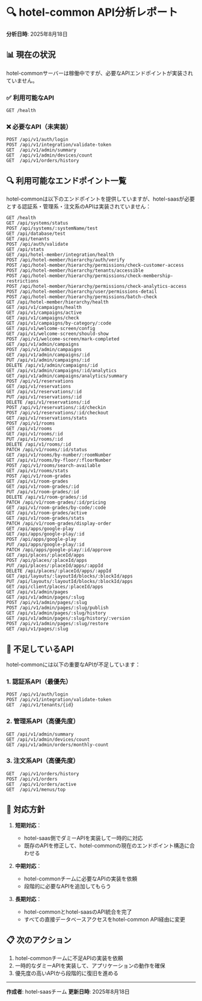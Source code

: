 # 🔍 hotel-common API分析レポート

**分析日時**: 2025年8月18日

## **📊 現在の状況**

hotel-commonサーバーは稼働中ですが、必要なAPIエンドポイントが実装されていません。

### **✅ 利用可能なAPI**

```
GET /health
```

### **❌ 必要なAPI（未実装）**

```
POST /api/v1/auth/login
POST /api/v1/integration/validate-token
GET  /api/v1/admin/summary
GET  /api/v1/admin/devices/count
GET  /api/v1/orders/history
```

## **🔍 利用可能なエンドポイント一覧**

hotel-commonは以下のエンドポイントを提供していますが、hotel-saasが必要とする認証系・管理系・注文系のAPIは実装されていません：

```
GET /health
GET /api/systems/status
POST /api/systems/:systemName/test
GET /api/database/test
GET /api/tenants
POST /api/auth/validate
GET /api/stats
GET /api/hotel-member/integration/health
POST /api/hotel-member/hierarchy/auth/verify
POST /api/hotel-member/hierarchy/permissions/check-customer-access
POST /api/hotel-member/hierarchy/tenants/accessible
POST /api/hotel-member/hierarchy/permissions/check-membership-restrictions
POST /api/hotel-member/hierarchy/permissions/check-analytics-access
POST /api/hotel-member/hierarchy/user/permissions-detail
POST /api/hotel-member/hierarchy/permissions/batch-check
GET /api/hotel-member/hierarchy/health
GET /api/v1/campaigns/health
GET /api/v1/campaigns/active
GET /api/v1/campaigns/check
GET /api/v1/campaigns/by-category/:code
GET /api/v1/welcome-screen/config
GET /api/v1/welcome-screen/should-show
POST /api/v1/welcome-screen/mark-completed
GET /api/v1/admin/campaigns
POST /api/v1/admin/campaigns
GET /api/v1/admin/campaigns/:id
PUT /api/v1/admin/campaigns/:id
DELETE /api/v1/admin/campaigns/:id
GET /api/v1/admin/campaigns/:id/analytics
GET /api/v1/admin/campaigns/analytics/summary
POST /api/v1/reservations
GET /api/v1/reservations
GET /api/v1/reservations/:id
PUT /api/v1/reservations/:id
DELETE /api/v1/reservations/:id
POST /api/v1/reservations/:id/checkin
POST /api/v1/reservations/:id/checkout
GET /api/v1/reservations/stats
POST /api/v1/rooms
GET /api/v1/rooms
GET /api/v1/rooms/:id
PUT /api/v1/rooms/:id
DELETE /api/v1/rooms/:id
PATCH /api/v1/rooms/:id/status
GET /api/v1/rooms/by-number/:roomNumber
GET /api/v1/rooms/by-floor/:floorNumber
POST /api/v1/rooms/search-available
GET /api/v1/rooms/stats
POST /api/v1/room-grades
GET /api/v1/room-grades
GET /api/v1/room-grades/:id
PUT /api/v1/room-grades/:id
DELETE /api/v1/room-grades/:id
PATCH /api/v1/room-grades/:id/pricing
GET /api/v1/room-grades/by-code/:code
GET /api/v1/room-grades/active
GET /api/v1/room-grades/stats
PATCH /api/v1/room-grades/display-order
GET /api/apps/google-play
GET /api/apps/google-play/:id
POST /api/apps/google-play
PUT /api/apps/google-play/:id
PATCH /api/apps/google-play/:id/approve
GET /api/places/:placeId/apps
POST /api/places/:placeId/apps
PUT /api/places/:placeId/apps/:appId
DELETE /api/places/:placeId/apps/:appId
GET /api/layouts/:layoutId/blocks/:blockId/apps
PUT /api/layouts/:layoutId/blocks/:blockId/apps
GET /api/client/places/:placeId/apps
GET /api/v1/admin/pages
GET /api/v1/admin/pages/:slug
POST /api/v1/admin/pages/:slug
POST /api/v1/admin/pages/:slug/publish
GET /api/v1/admin/pages/:slug/history
GET /api/v1/admin/pages/:slug/history/:version
POST /api/v1/admin/pages/:slug/restore
GET /api/v1/pages/:slug
```

## **🚨 不足しているAPI**

hotel-commonには以下の重要なAPIが不足しています：

### **1. 認証系API（最優先）**
```
POST /api/v1/auth/login
POST /api/v1/integration/validate-token
GET  /api/v1/tenants/{id}
```

### **2. 管理系API（高優先度）**
```
GET /api/v1/admin/summary
GET /api/v1/admin/devices/count
GET /api/v1/admin/orders/monthly-count
```

### **3. 注文系API（高優先度）**
```
GET  /api/v1/orders/history
POST /api/v1/orders
GET  /api/v1/orders/active
GET  /api/v1/menus/top
```

## **🔄 対応方針**

1. **短期対応**：
   - hotel-saas側でダミーAPIを実装して一時的に対応
   - 既存のAPIを修正して、hotel-commonの現在のエンドポイント構造に合わせる

2. **中期対応**：
   - hotel-commonチームに必要なAPIの実装を依頼
   - 段階的に必要なAPIを追加してもらう

3. **長期対応**：
   - hotel-commonとhotel-saasのAPI統合を完了
   - すべての直接データベースアクセスをhotel-common API経由に変更

## **📋 次のアクション**

1. hotel-commonチームに不足APIの実装を依頼
2. 一時的なダミーAPIを実装して、アプリケーションの動作を確保
3. 優先度の高いAPIから段階的に復旧を進める

---

**作成者**: hotel-saasチーム
**更新日時**: 2025年8月18日
